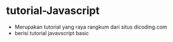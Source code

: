# tutorial-Javascript

* Merupakan tutorial yang raya rangkum dari situs dicoding.com
* berisi tutorial javavscript basic
